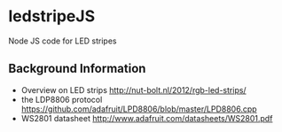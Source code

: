 ledstripeJS
===========

Node JS code for LED stripes


Background Information
----------------------

* Overview on LED strips http://nut-bolt.nl/2012/rgb-led-strips/
* the LDP8806 protocol https://github.com/adafruit/LPD8806/blob/master/LPD8806.cpp
* WS2801 datasheet http://www.adafruit.com/datasheets/WS2801.pdf